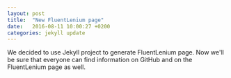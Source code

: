 ```yaml
---
layout: post
title:  "New FluentLenium page"
date:   2016-08-11 10:00:27 +0200
categories: jekyll update
---
```


We decided to use Jekyll project to generate FluentLenium page.
Now we'll be sure that everyone can find information on GitHub and on the FluentLenium page as well.
